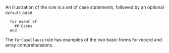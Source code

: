 
An illustration of the rule is a set of case statements, followed by an optional `default` case

```tremor
  for event of
    ## Cases
  end
```

The `ForCaseClause` rule has examples of the two basic forms for record and array comprehensions.

